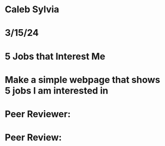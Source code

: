 # Caleb Sylvia
# 3/15/24
# 5 Jobs that Interest Me
# Make a simple webpage that shows 5 jobs I am interested in 
# Peer Reviewer:
# Peer Review: